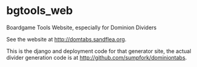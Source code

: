 # bgtools_web

Boardgame Tools Website, especially for Dominion Dividers

See the website at http://domtabs.sandflea.org.

This is the django and deployment code for that generator site, the actual divider generation code is at http://github.com/sumpfork/dominiontabs.
